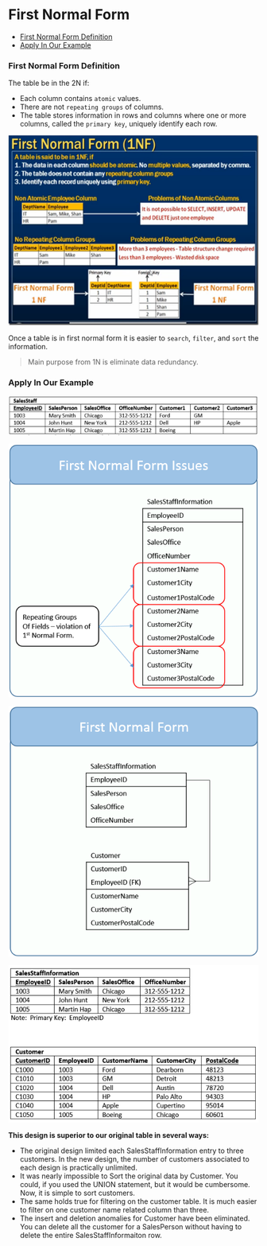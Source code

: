 # First Normal Form

* [First Normal Form Definition](#first-normal-form-definition)
* [Apply In Our Example](#apply-in-our-example)

### First Normal Form Definition
The table be in the 2N if:
* Each column contains `atomic` values.
* There are not `repeating groups` of columns.
* The table stores information in rows and columns where one or more columns, called the `primary key`, uniquely identify each row.

![Table Not Normalized](../images/data-modeling/N1-summary.png)

Once a table is in first normal form it is easier to `search`, `filter`, and `sort` the information.

> Main purpose from 1N is eliminate data redundancy.

### Apply In Our Example
![Table Not Normalized](../images/data-modeling/Intro-Table-Not-Normalized.png)

![First Normal Form Repeating Groups](../images/data-modeling/FirstNormalFormRepeatingGroups.png)

![First Normal Form digram](../images/data-modeling/FirstNormalForm.png)

![First Normal Form Data Example](../images/data-modeling/FirstNormalFormDataExample.png)

**This design is superior to our original table in several ways:**

* The original design limited each SalesStaffInformation entry to three customers.  In the new design, the number of customers associated to each design is practically unlimited.
* It was nearly impossible to Sort the original data by Customer.  You could, if you used the UNION statement, but it would be cumbersome.  Now, it is simple to sort customers.
* The same holds true for filtering on the customer table.  It is much easier to filter on one customer name related column than three.
* The insert and deletion anomalies for Customer have been eliminated.  You can delete all the customer for a SalesPerson without having to delete the entire SalesStaffInformaiton row.
